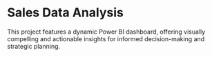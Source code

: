 # Sales Data Analysis
This project features a dynamic Power BI dashboard, offering visually compelling and actionable insights for informed decision-making and strategic planning. 
